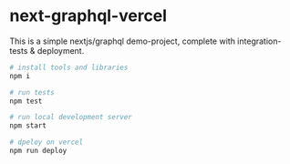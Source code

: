 # next-graphql-vercel

This is a simple nextjs/graphql demo-project, complete with integration-tests & deployment.

```sh
# install tools and libraries
npm i

# run tests
npm test

# run local development server
npm start

# dpeloy on vercel
npm run deploy
```